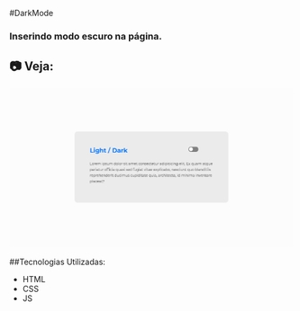 #DarkMode

### Inserindo modo escuro na página.

## :camera: Veja: 

<img alt="gif" src="https://github.com/Hebert324/Darkmode/blob/main/gif/Darkmode.gif">

##Tecnologias Utilizadas:

- HTML
- CSS
- JS
